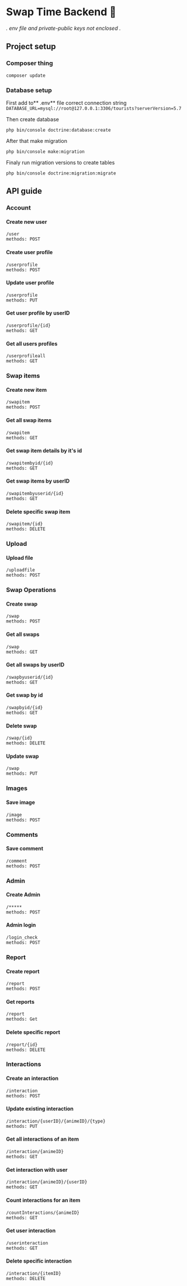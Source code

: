 # Swap Time Backend 🚧
*. env file and private-public keys not enclosed .*
## Project setup

### Composer thing 
```
composer update 
```
### Database setup
First add to** .env** file correct connection string
`DATABASE_URL=mysql://root@127.0.0.1:3306/tourists?serverVersion=5.7`

Then create database
```
php bin/console doctrine:database:create
```

After that make migration
```
php bin/console make:migration
```

Finaly run migration versions to create tables
```
php bin/console doctrine:migration:migrate
```

## API guide

### Account
#### Create new user
```
/user
methods: POST
```
#### Create user profile
```
/userprofile
methods: POST
```
#### Update user profile
```
/userprofile
methods: PUT
```
#### Get user profile by userID
```
/userprofile/{id}
methods: GET
```
#### Get all users profiles 
```
/userprofileall
methods: GET
```
### Swap items
#### Create new item
```
/swapitem
methods: POST
```
#### Get all swap items
```
/swapitem
methods: GET
```
#### Get swap item details by it's id
```
/swapitembyid/{id}
methods: GET
```
#### Get swap items by userID
```
/swapitembyuserid/{id}
methods: GET
```
#### Delete specific swap item
```
/swapitem/{id}
methods: DELETE
```

### Upload
#### Upload file
```
/uploadfile
methods: POST
```

### Swap Operations
#### Create swap
```
/swap
methods: POST
```
#### Get all swaps
```
/swap
methods: GET
```
#### Get all swaps by userID
```
/swapbyuserid/{id}
methods: GET
```
#### Get swap by id
```
/swapbyid/{id}
methods: GET
```
#### Delete swap
```
/swap/{id}
methods: DELETE
```
#### Update swap
```
/swap
methods: PUT
```
### Images
#### Save image
```
/image
methods: POST
```
### Comments
#### Save comment
```
/comment
methods: POST
```

### Admin
#### Create Admin
```
/*****
methods: POST
```
#### Admin login
```
/login_check
methods: POST
```
### Report
#### Create report
```
/report
methods: POST
```
#### Get reports
```
/report
methods: Get
```
#### Delete specific report
```
/report/{id}
methods: DELETE
```

### Interactions
#### Create an interaction
```
/interaction
methods: POST
```
#### Update existing interaction
```
/interaction/{userID}/{animeID}/{type}
methods: PUT
```
#### Get all interactions of an item
```
/interaction/{animeID}
methods: GET
```
#### Get interaction with user
```
/interaction/{animeID}/{userID}
methods: GET
```
#### Count interactions for an item
```
/countInteractions/{animeID}
methods: GET
```
#### Get user interaction
```
/userinteraction
methods: GET
```
#### Delete specific interaction
```
/interaction/{itemID}
methods: DELETE
```

